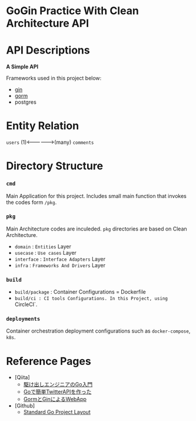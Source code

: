 # GoGin Practice With Clean Architecture API

# API Descriptions

**A Simple API**

Frameworks used in this project below:

- [gin](https://github.com/gin-gonic/gin)
- [gorm](https://github.com/jinzhu/gorm)
- postgres

# Entity Relation
`users` (1)<------>(many) `comments`

# Directory Structure

### `cmd`
Main Application for this project.
Includes small main function that invokes the codes form `/pkg`.

### `pkg`
Main Architecture codes are inculeded.
`pkg` directories are based on Clean Architecture.

- `domain` : `Entities` Layer
- `usecase` : `Use cases` Layer
- `interface` : `Interface Adapters` Layer
- `infra` : `Frameworks And Drivers` Layer

### `build`
- `build/package` : Container Configurations = Dockerfile
- `build/ci : CI tools Configurations. In this Project, using `CircleCI`.

### `deployments`
Container orchestration deployment configurations such as `docker-compose`, `k8s`.

# Reference Pages

- [Qiita]
	- [駆け出しエンジニアのGo入門](https://qiita.com/_nas/items/1dae3a19be2256890649)
	- [Goで簡単TwitterAPIを作った](https://qiita.com/kohama66/items/735e70e6e3215942b02f)
	- [GormとGinによるWebApp](https://qiita.com/Anharu/items/ce644c521a4d52fafb7e)
- [Github]
	- [Standard Go Project Layout](https://github.com/golang-standards/project-layout)

